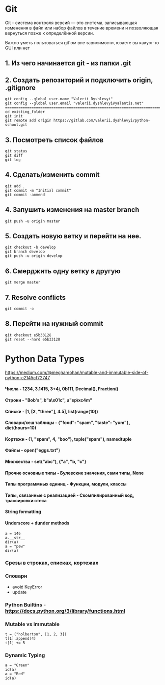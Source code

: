 # Git 
Git - cистема контроля версий — это система, записывающая изменения в файл или набор файлов в 
течение времени и позволяющая вернуться позже к определённой версии.

Важно уметь пользоваться git'ом вне зависимости, юзаете вы какую-то GUI или нет

## 1. Из чего начинается git - из папки .git
## 2. Создать репозиторий и подключить origin, .gitignore
```
git config --global user.name "Valerii Dyshlevyi"
git config --global user.email "valerii.dyshlevyi@yalantis.net"
==================================================================================================
cd existing_folder
git init
git remote add origin https://gitlab.com/valerii.dyshlevyi/python-school.git
```
## 3. Посмотреть список файлов
```
git status
git diff
git log
```
## 4. Сделать/изменить commit
```
git add .
git commit -m "Initial commit"
git commit -ammend
```
## 4. Запушить изменения на master branch
```
git push -u origin master
``` 
## 5. Создать новую ветку и перейти на нее.
```
git checkout -b develop
git branch develop
git push -u origin develop
```
## 6. Смерджить одну ветку в другую
```
git merge master
```
## 7. Resolve conflicts
```
git commit -o
```
## 8. Перейти на нужный commit
```
git checkout e5b33128
git reset --hard e5b33128 
```

# Python Data Types
https://medium.com/@meghamohan/mutable-and-immutable-side-of-python-c2145cf72747

#### Числа - 1234, 3.1415, 3+4j, 0b111, Decimal(), Fraction()
#### Строки - "Bob's", b"a\x01c", u"sp\xc4m"
#### Списки - [1, [2, "three"], 4.5], list(range(10))
#### Словари/хеш таблицы - {"food": "spam", "taste": "yum"}, dict(hours=10)
#### Кортежи - (1, "spam", 4, "boo"), tuple("spam"), namedtuple
#### Файлы - open("eggs.txt")
#### Множества - set("abc"), {"a", "b, "c"}
#### Прочие основные типы - Булевские значения, сами типы, None
#### Типы программных единиц - Функции, модули, классы
#### Типы, связанные с реализацией - Скомпилированный код, трассировки стека

#### String formatting
#### Underscore + dunder methods
 ```
 a = 146
 a.__str__
 dir(a)
 a = "pew"
 dir(a)
 ```

### Срезы в строках, списках, кортежах
### Словари
* avoid KeyError 
* update
### Python Builtins - https://docs.python.org/3/library/functions.html
### Mutable vs Immutable
```
t = ("holberton", [1, 2, 3])
t[1].append(4)
t[1] += 5
```

### Dynamic Typing
```
a = "Green"
id(a)
a = "Red"
id(a)
```